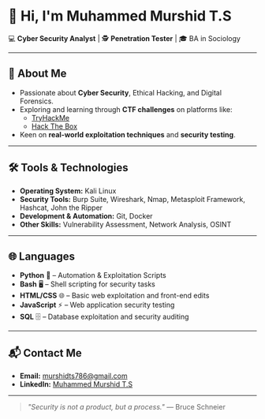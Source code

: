 # 👋 Hi, I'm Muhammed Murshid T.S

💻 **Cyber Security Analyst** | 🕵️ **Penetration Tester** | 🎓 BA in Sociology  

---

## 🚀 About Me
- Passionate about **Cyber Security**, Ethical Hacking, and Digital Forensics.
- Exploring and learning through **CTF challenges** on platforms like:
  - [TryHackMe](https://tryhackme.com)
  - [Hack The Box](https://www.hackthebox.com)
- Keen on **real-world exploitation techniques** and **security testing**.

---

## 🛠 Tools & Technologies
- **Operating System:** Kali Linux  
- **Security Tools:** Burp Suite, Wireshark, Nmap, Metasploit Framework, Hashcat, John the Ripper  
- **Development & Automation:** Git, Docker  
- **Other Skills:** Vulnerability Assessment, Network Analysis, OSINT  

---

## 🌐 Languages
- **Python** 🐍 – Automation & Exploitation Scripts  
- **Bash** 🖥 – Shell scripting for security tasks  
- **HTML/CSS** 🌐 – Basic web exploitation and front-end edits  
- **JavaScript** ⚡ – Web application security testing  
- **SQL** 🗄 – Database exploitation and security auditing  

---

## 📬 Contact Me
- **Email:** [murshidts786@gmail.com](mailto:murshidts786@gmail.com)  
- **LinkedIn:** [Muhammed Murshid T.S]([www.linkedin.com/in/muhammedmurshidts](https://www.linkedin.com/public-profile/settings?trk=d_flagship3_profile_self_view_public_profile#:~:text=www.linkedin.com,Vanity%20URL%20name))  

---

> _"Security is not a product, but a process."_ — Bruce Schneier
